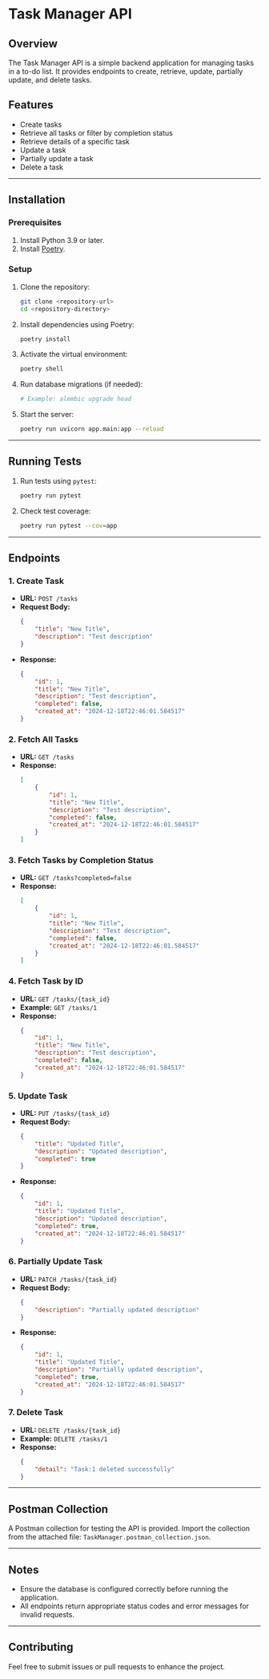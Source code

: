 # Task Manager API

## Overview

The Task Manager API is a simple backend application for managing tasks in a to-do list. It provides endpoints to create, retrieve, update, partially update, and delete tasks.

## Features

- Create tasks
- Retrieve all tasks or filter by completion status
- Retrieve details of a specific task
- Update a task
- Partially update a task
- Delete a task

---

## Installation

### Prerequisites

1. Install Python 3.9 or later.
2. Install [Poetry](https://python-poetry.org/docs/#installation).

### Setup

1. Clone the repository:
   ```bash
   git clone <repository-url>
   cd <repository-directory>
   ```

2. Install dependencies using Poetry:
   ```bash
   poetry install
   ```

3. Activate the virtual environment:
   ```bash
   poetry shell
   ```

4. Run database migrations (if needed):
   ```bash
   # Example: alembic upgrade head
   ```

5. Start the server:
   ```bash
   poetry run uvicorn app.main:app --reload
   ```

---

## Running Tests

1. Run tests using `pytest`:
   ```bash
   poetry run pytest
   ```

2. Check test coverage:
   ```bash
   poetry run pytest --cov=app
   ```

---

## Endpoints

### 1. Create Task
- **URL:** `POST /tasks`
- **Request Body:**
  ```json
  {
      "title": "New Title",
      "description": "Test description"
  }
  ```
- **Response:**
  ```json
  {
      "id": 1,
      "title": "New Title",
      "description": "Test description",
      "completed": false,
      "created_at": "2024-12-18T22:46:01.584517"
  }
  ```

### 2. Fetch All Tasks
- **URL:** `GET /tasks`
- **Response:**
  ```json
  [
      {
          "id": 1,
          "title": "New Title",
          "description": "Test description",
          "completed": false,
          "created_at": "2024-12-18T22:46:01.584517"
      }
  ]
  ```

### 3. Fetch Tasks by Completion Status
- **URL:** `GET /tasks?completed=false`
- **Response:**
  ```json
  [
      {
          "id": 1,
          "title": "New Title",
          "description": "Test description",
          "completed": false,
          "created_at": "2024-12-18T22:46:01.584517"
      }
  ]
  ```

### 4. Fetch Task by ID
- **URL:** `GET /tasks/{task_id}`
- **Example:** `GET /tasks/1`
- **Response:**
  ```json
  {
      "id": 1,
      "title": "New Title",
      "description": "Test description",
      "completed": false,
      "created_at": "2024-12-18T22:46:01.584517"
  }
  ```

### 5. Update Task
- **URL:** `PUT /tasks/{task_id}`
- **Request Body:**
  ```json
  {
      "title": "Updated Title",
      "description": "Updated description",
      "completed": true
  }
  ```
- **Response:**
  ```json
  {
      "id": 1,
      "title": "Updated Title",
      "description": "Updated description",
      "completed": true,
      "created_at": "2024-12-18T22:46:01.584517"
  }
  ```

### 6. Partially Update Task
- **URL:** `PATCH /tasks/{task_id}`
- **Request Body:**
  ```json
  {
      "description": "Partially updated description"
  }
  ```
- **Response:**
  ```json
  {
      "id": 1,
      "title": "Updated Title",
      "description": "Partially updated description",
      "completed": true,
      "created_at": "2024-12-18T22:46:01.584517"
  }
  ```

### 7. Delete Task
- **URL:** `DELETE /tasks/{task_id}`
- **Example:** `DELETE /tasks/1`
- **Response:**
  ```json
  {
      "detail": "Task:1 deleted successfully"
  }
  ```

---

## Postman Collection
A Postman collection for testing the API is provided. Import the collection from the attached file: `TaskManager.postman_collection.json`.

---

## Notes
- Ensure the database is configured correctly before running the application.
- All endpoints return appropriate status codes and error messages for invalid requests.

---

## Contributing
Feel free to submit issues or pull requests to enhance the project.